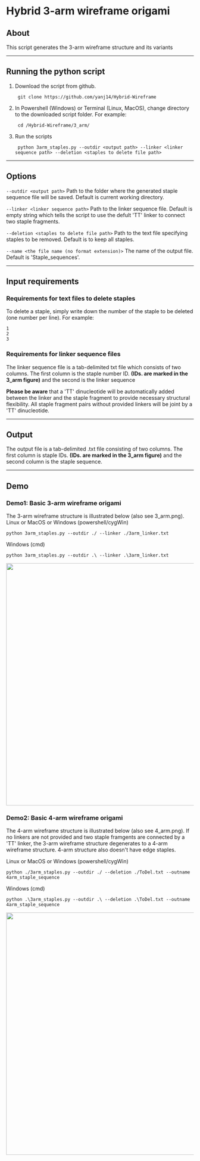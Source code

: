 # **Hybrid 3-arm wireframe origami**

## About

This script generates the 3-arm wireframe structure and its variants

---

## Running the python script
1. Download the script from github.

        git clone https://github.com/yanj14/Hybrid-Wireframe

2. In Powershell (Windows) or Terminal (Linux, MacOS), change directory to the downloaded script folder. For example:

        cd /Hybrid-Wireframe/3_arm/

3. Run the scripts

        python 3arm_staples.py --outdir <output path> --linker <linker sequence path> --deletion <staples to delete file path>

---

## Options
`--outdir <output path>`  Path to the folder where the generated staple sequence file will be saved. Default is current working directory.

`--linker <linker sequence path>`  Path to the linker sequence file. Default is empty string which tells the script to use the defult 'TT' linker to connect two staple fragments.

`--deletion <staples to delete file path>` Path to the text file specifying staples to be removed. Default is to keep all staples.

`--name <the file name (no format extension)>` The name of the output file. Default is 'Staple_sequences'. 

---

## Input requirements

### Requirements for text files to delete staples

To delete a staple, simply write down the number of the staple to be deleted (one number per line). For example:

    1
    2
    3

### Requirements for linker sequence files

The linker sequence file is a tab-delimited txt file which consists of two columns. The first column is the staple number ID. **(IDs. are marked in the 3_arm figure)** and the second is the linker sequence

**Please be aware** that a 'TT' dinucleotide will be automatically added between the linker and the staple fragment to provide necessary structural flexibility. All  staple fragment pairs without provided linkers will be joint by a 'TT' dinucleotide.

---

## Output
The output file is a tab-delimited .txt file consisting of two columns. The first column is staple IDs. **(IDs. are marked in the 3_arm figure)** and the second column is the staple sequence.

---

## Demo
### Demo1: Basic 3-arm wireframe origami
The 3-arm wireframe structure is illustrated below (also see 3_arm.png).
Linux or MacOS or Windows (powershell/cygWin)

    python 3arm_staples.py --outdir ./ --linker ./3arm_linker.txt

Windows (cmd)

    python 3arm_staples.py --outdir .\ --linker .\3arm_linker.txt 

<img src="https://github.com/yanj14/Hybrid-Wireframe/blob/master/3_arm/3_arm.png" width="650" height="650" />


### Demo2: Basic 4-arm wireframe origami
The 4-arm wireframe structure is illustrated below (also see 4_arm.png). If no linkers are not provided and two staple framgents are connected by a 'TT' linker, the 3-arm wireframe structure degenerates to a 4-arm wireframe structure. 4-arm structure also doesn't have edge staples.

Linux or MacOS or Windows (powershell/cygWin)

    python ./3arm_staples.py --outdir ./ --deletion ./ToDel.txt --outname 4arm_staple_sequence

Windows (cmd)

    python .\3arm_staples.py --outdir .\ --deletion .\ToDel.txt --outname 4arm_staple_sequence

<img src="https://github.com/yanj14/Hybrid-Wireframe/blob/master/3_arm/4_arm.png" width="650" height="650" />
